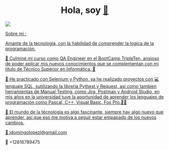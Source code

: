 <div align="center">
<h1 align="center">Hola, soy <a href= José Domingo👋</a> 👋</h1>
</div>
<img src="https://i.imgur.com/weNbhGZ.png">

Sobre mí :

Amante de la tecnología, con la habilidad de comprender la logica de la programación.

🔭 Culminé mi curso como QA Engineer en el BootCamp TripleTen, ansioso de poder aplicar mis nuevos conocimientos que se complementan con mi titulo de Técnico Superior en Informática. 💪

🌱 He practicado con Selenium y Python, ya he realizado proyectos con 💻 lenguaje SQL, sutilizando la libreria Pythest y Request, asi como tambien herramientas de Manual Testing, como Jira, Postman y Android Studio, en mis años en la universidad tuve la aportunidad de aprender los lenguajes de programación como Pascal, C++, Visual Basic, Fox Pro.🧑‍💻

💓 El mundo de la técnologia es algo fascinante, siempre hay algo nuevo que aprender, así que eso me motiva a seguir estar empapado de los nuevos cambios.

📧 jdomingolopezl@gmail.com

📱 +12816789475
